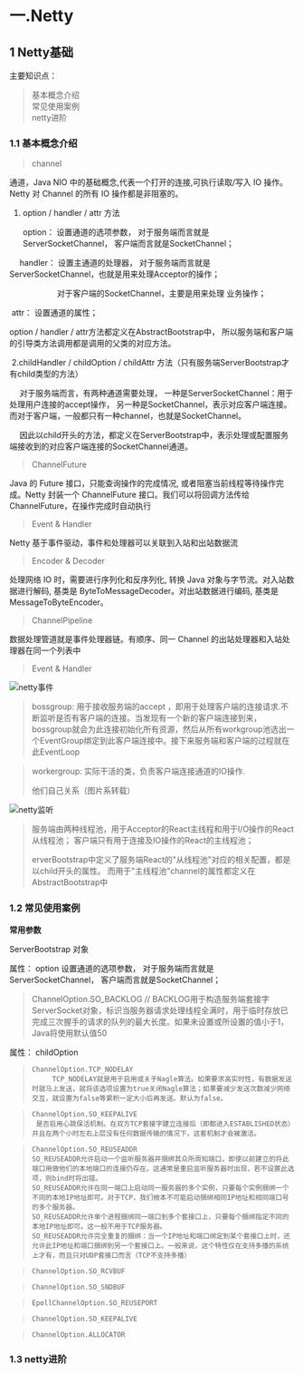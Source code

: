 # 一.Netty

##  1  Netty基础
   主要知识点：
>  基本概念介绍   </br>
>  常见使用案例 </br>
>  netty进阶   </br>


### 1.1 基本概念介绍

> channel

通道，Java NIO 中的基础概念,代表一个打开的连接,可执行读取/写入 IO 操作。
Netty 对 Channel 的所有 IO 操作都是非阻塞的。

1. option / handler / attr 方法

    option： 设置通道的选项参数， 对于服务端而言就是ServerSocketChannel， 客户端而言就是SocketChannel；

　    handler： 设置主通道的处理器， 对于服务端而言就是ServerSocketChannel，也就是用来处理Acceptor的操作；

　　　　　　对于客户端的SocketChannel，主要是用来处理 业务操作；

​         attr： 设置通道的属性；

option / handler / attr方法都定义在AbstractBootstrap中， 所以服务端和客户端的引导类方法调用都是调用的父类的对应方法。

​    2.childHandler / childOption / childAttr 方法（只有服务端ServerBootstrap才有child类型的方法）

　  对于服务端而言，有两种通道需要处理， 一种是ServerSocketChannel：用于处理用户连接的accept操作， 另一种是SocketChannel，表示对应客户端连接。而对于客户端，一般都只有一种channel，也就是SocketChannel。

　  因此以child开头的方法，都定义在ServerBootstrap中，表示处理或配置服务端接收到的对应客户端连接的SocketChannel通道。



> ChannelFuture

Java 的 Future 接口，只能查询操作的完成情况, 或者阻塞当前线程等待操作完成。Netty 封装一个 ChannelFuture 接口。我们可以将回调方法传给 ChannelFuture，在操作完成时自动执行


>Event & Handler

Netty 基于事件驱动，事件和处理器可以关联到入站和出站数据流


>Encoder & Decoder

处理网络 IO 时，需要进行序列化和反序列化, 转换 Java 对象与字节流。对入站数据进行解码, 基类是 ByteToMessageDecoder。对出站数据进行编码, 基类是 MessageToByteEncoder。


>ChannelPipeline

数据处理管道就是事件处理器链。有顺序、同一 Channel 的出站处理器和入站处理器在同一个列表中


>Event & Handler


![netty事件](https://user-images.githubusercontent.com/24818340/126331682-66b6e44c-1b2f-49d8-941e-c2e6ec080820.png)



>  bossgroup:   用于接收服务端的accept  ，即用于处理客户端的连接请求.不断监听是否有客户端的连接。当发现有一个新的客户端连接到来，bossgroup就会为此连接初始化所有资源，然后从所有workgroup池选出一个EventGroup绑定到此客户端连接中。接下来服务端和客户端的过程就在此EventLoop

> workergroup:   实际干活的类，负责客户端连接通道的IO操作.
>
> 他们自己关系（图片系转载）

![netty监听](https://user-images.githubusercontent.com/24818340/126867928-812e48fe-08ea-4af2-9d9f-0107233a2288.png)

>  服务端由两种线程池，用于Acceptor的React主线程和用于I/O操作的React从线程池； 客户端只有用于连接及IO操作的React的主线程池；
>
> erverBootstrap中定义了服务端React的"从线程池"对应的相关配置，都是以child开头的属性。 而用于"主线程池"channel的属性都定义在AbstractBootstrap中

### 1.2 常见使用案例



**常用参数**

ServerBootstrap  对象

属性： option  设置通道的选项参数， 对于服务端而言就是ServerSocketChannel， 客户端而言就是SocketChannel；

> ChannelOption.SO_BACKLOG
> // BACKLOG用于构造服务端套接字ServerSocket对象，标识当服务器请求处理线程全满时，用于临时存放已完成三次握手的请求的队列的最大长度。如果未设置或所设置的值小于1，Java将使用默认值50

属性： childOption

> ```
> ChannelOption.TCP_NODELAY
>      TCP_NODELAY就是用于启用或关于Nagle算法。如果要求高实时性，有数据发送时就马上发送，就将该选项设置为true关闭Nagle算法；如果要减少发送次数减少网络交互，就设置为false等累积一定大小后再发送。默认为false。
> ```

> ```
> ChannelOption.SO_KEEPALIVE
>  是否启用心跳保活机制。在双方TCP套接字建立连接后（即都进入ESTABLISHED状态）并且在两个小时左右上层没有任何数据传输的情况下，这套机制才会被激活。
> ```

> ```
> ChannelOption.SO_REUSEADDR
> SO_REUSEADDR允许启动一个监听服务器并捆绑其众所周知端口，即使以前建立的将此端口用做他们的本地端口的连接仍存在。这通常是重启监听服务器时出现，若不设置此选项，则bind时将出错。
> SO_REUSEADDR允许在同一端口上启动同一服务器的多个实例，只要每个实例捆绑一个不同的本地IP地址即可。对于TCP，我们根本不可能启动捆绑相同IP地址和相同端口号的多个服务器。
> SO_REUSEADDR允许单个进程捆绑同一端口到多个套接口上，只要每个捆绑指定不同的本地IP地址即可。这一般不用于TCP服务器。
> SO_REUSEADDR允许完全重复的捆绑：当一个IP地址和端口绑定到某个套接口上时，还允许此IP地址和端口捆绑到另一个套接口上。一般来说，这个特性仅在支持多播的系统上才有，而且只对UDP套接口而言（TCP不支持多播）
> ```

> ```
> ChannelOption.SO_RCVBUF
> ```

>```
>ChannelOption.SO_SNDBUF
>```

> ```
> EpollChannelOption.SO_REUSEPORT
> ```

> ```
> ChannelOption.SO_KEEPALIVE
> ```

> ```
> ChannelOption.ALLOCATOR
> ```







### 1.3 netty进阶